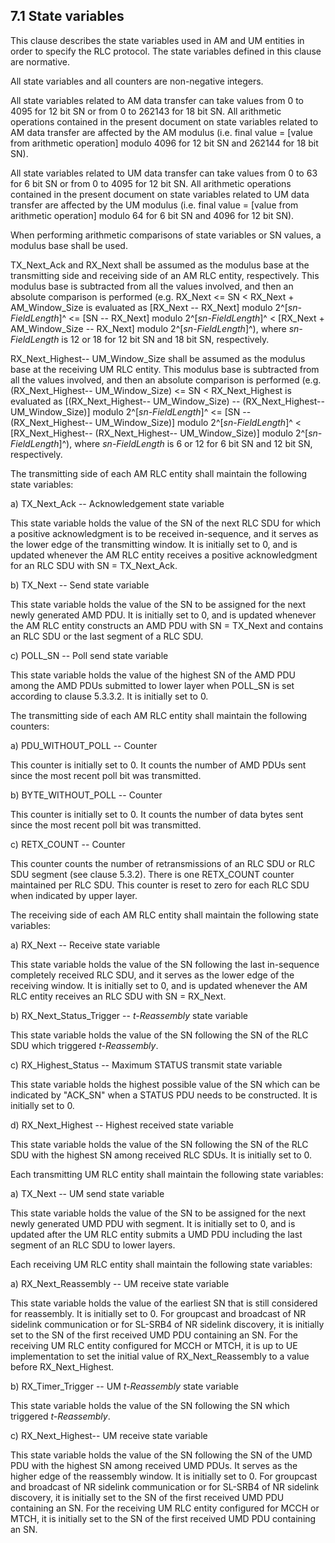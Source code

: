 ## 7.1 State variables

This clause describes the state variables used in AM and UM entities in
order to specify the RLC protocol. The state variables defined in this
clause are normative.

All state variables and all counters are non-negative integers.

All state variables related to AM data transfer can take values from 0
to 4095 for 12 bit SN or from 0 to 262143 for 18 bit SN. All arithmetic
operations contained in the present document on state variables related
to AM data transfer are affected by the AM modulus (i.e. final value =
\[value from arithmetic operation\] modulo 4096 for 12 bit SN and 262144
for 18 bit SN).

All state variables related to UM data transfer can take values from 0
to 63 for 6 bit SN or from 0 to 4095 for 12 bit SN. All arithmetic
operations contained in the present document on state variables related
to UM data transfer are affected by the UM modulus (i.e. final value =
\[value from arithmetic operation\] modulo 64 for 6 bit SN and 4096 for
12 bit SN).

When performing arithmetic comparisons of state variables or SN values,
a modulus base shall be used.

TX_Next_Ack and RX_Next shall be assumed as the modulus base at the
transmitting side and receiving side of an AM RLC entity, respectively.
This modulus base is subtracted from all the values involved, and then
an absolute comparison is performed (e.g. RX_Next \<= SN \< RX_Next +
AM_Window_Size is evaluated as \[RX_Next -- RX_Next\] modulo
2^\[*sn-FieldLength*\]^ \<= \[SN -- RX_Next\] modulo
2^\[*sn-FieldLength*\]^ \< \[RX_Next + AM_Window_Size -- RX_Next\]
modulo 2^\[*sn-FieldLength*\]^), where *sn-FieldLength* is 12 or 18 for
12 bit SN and 18 bit SN, respectively.

RX_Next_Highest-- UM_Window_Size shall be assumed as the modulus base at
the receiving UM RLC entity. This modulus base is subtracted from all
the values involved, and then an absolute comparison is performed (e.g.
(RX_Next_Highest-- UM_Window_Size) \<= SN \< RX_Next_Highest is
evaluated as \[(RX_Next_Highest-- UM_Window_Size) -- (RX_Next_Highest--
UM_Window_Size)\] modulo 2^\[*sn-FieldLength*\]^ \<= \[SN --
(RX_Next_Highest-- UM_Window_Size)\] modulo 2^\[*sn-FieldLength*\]^ \<
\[RX_Next_Highest-- (RX_Next_Highest-- UM_Window_Size)\] modulo
2^\[*sn-FieldLength*\]^), where *sn-FieldLength* is 6 or 12 for 6 bit SN
and 12 bit SN, respectively.

The transmitting side of each AM RLC entity shall maintain the following
state variables:

a\) TX_Next_Ack -- Acknowledgement state variable

This state variable holds the value of the SN of the next RLC SDU for
which a positive acknowledgment is to be received in-sequence, and it
serves as the lower edge of the transmitting window. It is initially set
to 0, and is updated whenever the AM RLC entity receives a positive
acknowledgment for an RLC SDU with SN = TX_Next_Ack.

b\) TX_Next -- Send state variable

This state variable holds the value of the SN to be assigned for the
next newly generated AMD PDU. It is initially set to 0, and is updated
whenever the AM RLC entity constructs an AMD PDU with SN = TX_Next and
contains an RLC SDU or the last segment of a RLC SDU.

c\) POLL_SN -- Poll send state variable

This state variable holds the value of the highest SN of the AMD PDU
among the AMD PDUs submitted to lower layer when POLL_SN is set
according to clause 5.3.3.2. It is initially set to 0.

The transmitting side of each AM RLC entity shall maintain the following
counters:

a\) PDU_WITHOUT_POLL -- Counter

This counter is initially set to 0. It counts the number of AMD PDUs
sent since the most recent poll bit was transmitted.

b\) BYTE_WITHOUT_POLL -- Counter

This counter is initially set to 0. It counts the number of data bytes
sent since the most recent poll bit was transmitted.

c\) RETX_COUNT -- Counter

This counter counts the number of retransmissions of an RLC SDU or RLC
SDU segment (see clause 5.3.2). There is one RETX_COUNT counter
maintained per RLC SDU. This counter is reset to zero for each RLC SDU
when indicated by upper layer.

The receiving side of each AM RLC entity shall maintain the following
state variables:

a\) RX_Next -- Receive state variable

This state variable holds the value of the SN following the last
in-sequence completely received RLC SDU, and it serves as the lower edge
of the receiving window. It is initially set to 0, and is updated
whenever the AM RLC entity receives an RLC SDU with SN = RX_Next.

b\) RX_Next_Status_Trigger -- *t-Reassembly* state variable

This state variable holds the value of the SN following the SN of the
RLC SDU which triggered *t-Reassembly*.

c\) RX_Highest_Status -- Maximum STATUS transmit state variable

This state variable holds the highest possible value of the SN which can
be indicated by \"ACK_SN\" when a STATUS PDU needs to be constructed. It
is initially set to 0.

d\) RX_Next_Highest -- Highest received state variable

This state variable holds the value of the SN following the SN of the
RLC SDU with the highest SN among received RLC SDUs. It is initially set
to 0.

Each transmitting UM RLC entity shall maintain the following state
variables:

a\) TX_Next -- UM send state variable

This state variable holds the value of the SN to be assigned for the
next newly generated UMD PDU with segment. It is initially set to 0, and
is updated after the UM RLC entity submits a UMD PDU including the last
segment of an RLC SDU to lower layers.

Each receiving UM RLC entity shall maintain the following state
variables:

a\) RX_Next_Reassembly -- UM receive state variable

This state variable holds the value of the earliest SN that is still
considered for reassembly. It is initially set to 0. For groupcast and
broadcast of NR sidelink communication or for SL-SRB4 of NR sidelink
discovery, it is initially set to the SN of the first received UMD PDU
containing an SN. For the receiving UM RLC entity configured for MCCH or
MTCH, it is up to UE implementation to set the initial value of
RX_Next_Reassembly to a value before RX_Next_Highest.

b\) RX_Timer_Trigger -- UM *t-Reassembly* state variable

This state variable holds the value of the SN following the SN which
triggered *t-Reassembly*.

c\) RX_Next_Highest-- UM receive state variable

This state variable holds the value of the SN following the SN of the
UMD PDU with the highest SN among received UMD PDUs. It serves as the
higher edge of the reassembly window. It is initially set to 0. For
groupcast and broadcast of NR sidelink communication or for SL-SRB4 of
NR sidelink discovery, it is initially set to the SN of the first
received UMD PDU containing an SN. For the receiving UM RLC entity
configured for MCCH or MTCH, it is initially set to the SN of the first
received UMD PDU containing an SN.
